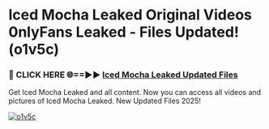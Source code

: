 # Iced Mocha Leaked Original Videos 0nlyFans Leaked - Files Updated! (o1v5c)

<h3>🔴 CLICK HERE 🌐==►► <a href="https://tinyurl.com/2m67pmp6" rel="nofollow">Iced Mocha Leaked Updated Files</a></h3>

Get Iced Mocha Leaked and all content. Now you can access all videos and pictures of Iced Mocha Leaked. New Updated Files 2025!

[![o1v5c](https://i.imgur.com/H4QAA4z.gif)](https://tinyurl.com/2m67pmp6)